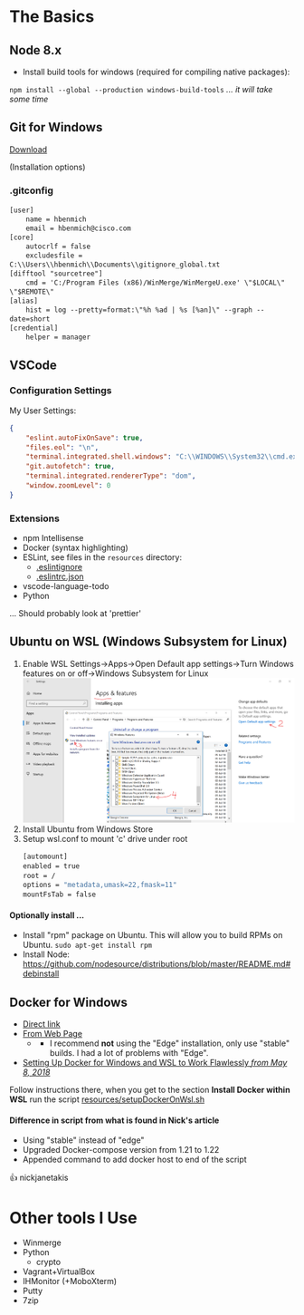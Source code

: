 
# The Basics

## Node 8.x

* Install build tools for windows (required for compiling native packages): 

`npm install --global --production windows-build-tools`
_... it will take some time_

## Git for Windows
[Download](https://git-scm.com/download/win)

(Installation options)

### .gitconfig
```
[user]
	name = hbenmich
	email = hbenmich@cisco.com
[core]
	autocrlf = false
	excludesfile = C:\\Users\\hbenmich\\Documents\\gitignore_global.txt
[difftool "sourcetree"]
	cmd = 'C:/Program Files (x86)/WinMerge/WinMergeU.exe' \"$LOCAL\" \"$REMOTE\"
[alias]
	hist = log --pretty=format:\"%h %ad | %s [%an]\" --graph --date=short
[credential]
	helper = manager
```

## VSCode

### Configuration Settings

My User Settings:

```json
{
    "eslint.autoFixOnSave": true,
    "files.eol": "\n",
    "terminal.integrated.shell.windows": "C:\\WINDOWS\\System32\\cmd.exe",
    "git.autofetch": true,
    "terminal.integrated.rendererType": "dom",
    "window.zoomLevel": 0
}
```

### Extensions

* npm Intellisense
* Docker (syntax highlighting)
* ESLint, see files in the `resources` directory:
  * [.eslintignore](resources/.eslintignore)
  * [.eslintrc.json](resources/.eslintrc.json)
* vscode-language-todo
* Python

... Should probably look at 'prettier'


## Ubuntu on WSL (Windows Subsystem for Linux)

1. Enable WSL
Settings->Apps->Open Default app settings->Turn Windows features on or off->Windows Subsystem for Linux
![Settings->Apps->Open Default app settings->Turn Windows features on or off->Windows Subsystem for Linux](static/EnableWSL.png "Enable WSL")
2. Install Ubuntu from Windows Store
3. Setup wsl.conf to mount 'c' drive under root
	```bash
	[automount]
	enabled = true
	root = /
	options = "metadata,umask=22,fmask=11"
	mountFsTab = false
	```
#### Optionally install ...

* Install "rpm" package on Ubuntu. This will allow you to build RPMs on Ubuntu.
`sudo apt-get install rpm`
* Install Node: https://github.com/nodesource/distributions/blob/master/README.md#debinstall

## Docker for Windows

* [Direct link](https://download.docker.com/win/stable/Docker%20for%20Windows%20Installer.exe)	
* [From Web Page](https://store.docker.com/editions/community/docker-ce-desktop-windows)
	* * I recommend __not__ using the "Edge" installation, only use "stable" builds. I had a lot of problems with "Edge".
* [Setting Up Docker for Windows and WSL to Work Flawlessly _from May 8, 2018_](https://nickjanetakis.com/blog/setting-up-docker-for-windows-and-wsl-to-work-flawlessly)

Follow instructions there, when you get to the section __Install Docker within WSL__ run the script [resources/setupDockerOnWsl.sh](resources/setupDockerOnWsl.sh)

#### Difference in script from what is found in Nick's article

* Using "stable" instead of "edge"
* Upgraded Docker-compose version from 1.21 to 1.22
* Appended command to add docker host to end of the script

:+1: nickjanetakis

# Other tools I Use

* Winmerge
* Python
	* crypto
* Vagrant+VirtualBox
* IHMonitor (+MoboXterm)
* Putty
* 7zip
